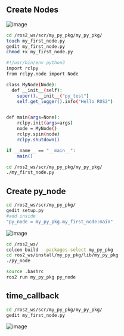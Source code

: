## Create Nodes
![image](https://user-images.githubusercontent.com/60011264/165297963-9c532a32-2bb4-41fe-8e23-bdb294b765dd.png)
```bash
cd /ros2_ws/scr/my_py_pkg/my_py_pkg/
touch my_first_node.py
gedit my_first_node.py
chmod +x my_first_node.py
```
  ```bash
  #!/usr/bin/env python3
  import rclpy
  from rclpy.node import Node

  class MyNode(Node):
    def __init__(self):
      super().__init__("py_test")
      self.get_logger().info("Hello ROS2")


  def main(args=None):
      rclpy.init(args=args)
      node = MyNode()
      rclpy.spin(node)
      rclpy.shutdown()

  if __name__ == "__main__":
      main() 
  ```
```bash
cd /ros2_ws/scr/my_py_pkg/my_py_pkg/
./my_first_node.py
```
## Create py_node
```bash
cd /ros2_ws/scr/my_py_pkg/
gedit setup.py
#add inside
"py_node = my_py_pkg.my_first_node:main"
```
![image](https://user-images.githubusercontent.com/60011264/165299815-270337e3-e09d-4518-98ad-b3bc1cd59860.png)
```bash
cd /ros2_ws/
colcon build --packages-select my_py_pkg
cd ros2_ws/install/my_py_pkg/lib/my_py_pkg
./py_node
```
```bash
source .bashrc
ros2 run my_py_pkg py_node
```
## time_callback
```bash
cd /ros2_ws/scr/my_py_pkg/my_py_pkg/
gedit my_first_node.py
```
![image](https://user-images.githubusercontent.com/60011264/165302349-184dfb04-c71e-4af3-a50e-b46cff0077c9.png)
